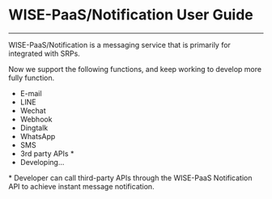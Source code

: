 # WISE-PaaS/Notification User Guide

---

WISE-PaaS/Notification is a messaging service that is primarily for integrated with SRPs.

Now we support the following functions, and keep working to develop more fully function.

* E-mail
* LINE
* Wechat
* Webhook
* Dingtalk
* WhatsApp
* SMS
* 3rd party APIs \*
* Developing...

\* Developer can call third-party APIs through the WISE-PaaS Notification API to achieve instant message notification.

